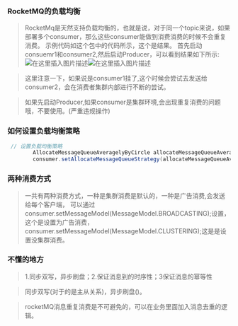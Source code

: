 
### RocketMQ的负载均衡

>RocketMq是天然支持负载均衡的，也就是说，对于同一个topic来说，如果部署多个consumer，那么这些consumer能做到消费消费的时候不会重复消费。
示例代码如这个包中的代码所示，这个是结果。
>首先启动consuemr1和consumer2,然后启动Producer，可以看到结果如下所示:
![在这里插入图片描述](https://img-blog.csdnimg.cn/20190121214750877.png?x-oss-process=image/watermark,type_ZmFuZ3poZW5naGVpdGk,shadow_10,text_aHR0cHM6Ly9ibG9nLmNzZG4ubmV0L3FxXzI1NDg0MTQ3,size_16,color_FFFFFF,t_70)![在这里插入图片描述](https://img-blog.csdnimg.cn/20190121214803423.png?x-oss-process=image/watermark,type_ZmFuZ3poZW5naGVpdGk,shadow_10,text_aHR0cHM6Ly9ibG9nLmNzZG4ubmV0L3FxXzI1NDg0MTQ3,size_16,color_FFFFFF,t_70)

>这里注意一下，如果说是consumer1挂了,这个时候会尝试去发送给consumer2，会在消费者集群内部进行不断的尝试。

>如果先启动Producer,如果consumer是集群环境,会出现重复消费的问题哦，不要使用。(严重违规操作)

### 如何设置负载均衡策略
```java
 // 设置负载均衡策略
        AllocateMessageQueueAveragelyByCircle allocateMessageQueueAveragelyByCircle = new AllocateMessageQueueAveragelyByCircle();
        consumer.setAllocateMessageQueueStrategy(allocateMessageQueueAveragelyByCircle);
```

### 两种消费方式
>一共有两种消费方式，一种是集群消费是默认的，一种是广告消费,会发送给每个客户端，
可以通过consumer.setMessageModel(MessageModel.BROADCASTING);设置，这个是设置为广告消费，
consumer.setMessageModel(MessageModel.CLUSTERING);这是是设置没集群消费。

### 不懂的地方
>1.同步双写，异步刷盘；2.保证消息到的时序性；3保证消息的幂等性

>同步双写(对于的是主从关系)，异步刷盘()。

>rocketMQ消息重复消费是不可避免的，可以在业务里面加入消息去重的逻辑。 
